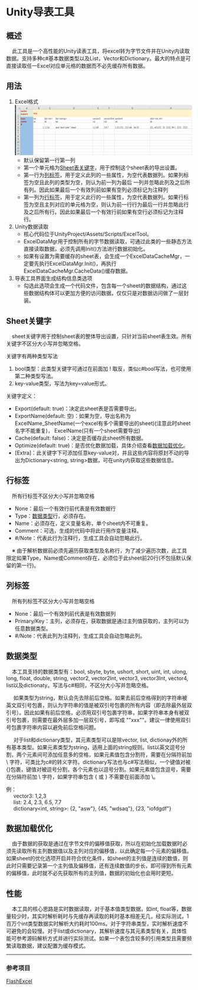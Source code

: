 # Unity导表工具

## 概述
&nbsp;&nbsp;&nbsp;&nbsp;此工具是一个高性能的Unity读表工具，将excel转为字节文件并在Unity内读取数据。支持多种c#基本数据类型以及List，Vector和Dictionary。最大的特点是可直接读取任一Excel对应单元格的数据而不必先缓存所有数据。

## 用法
1. Excel格式<br/>
   ![excel示例](Image/excelExample.png)
   * 默认保留第一行第一列
   * 第一个单元格为[Sheet表关键字](#Sheet关键字)，用于控制这个sheet表的导出设置。
   * 第一行为[列标签](#列标签)，用于定义此列的一些属性，为空代表数据列。如果列标签为空且此列的类型为空，则认为前一列为最后
    一列并忽略此列及之后所有列。因此如果最后一个有效列前如果有空列必须标记为注释列
   * 第一列为[行标签](#行标签)，用于定义此行的一些属性，为空代表数据列。如果行标签为空且主列对应的单元格为空，则认为前一行行为最后一行并忽略此行及之后所有行。因此如果最后一个有效行前如果有空行必须标记为注释行。
2. Unity数据读取
   * 核心代码位于UnityProject/Assets/Scripts/ExcelTool。
   * ExcelDataMgr用于控制所有的字节数据读取，可通过此类的一些静态方法直接读取数据，必须先调用Init()方法进行数据初始化。
   * 如果有设置为需要缓存的sheet表，会生成一个ExcelDataCacheMgr，一定要先执行ExcelDataMgr.Init()，再执行ExcelDataCacheMgr.CacheData()缓存数据。
3. 导表工具界面生成结构信息类选项
   * 勾选此选项会生成一个代码文件，包含每一个sheet的数据结构，通过这些数据结构体可以更加方便的访问数据，仅仅只是对数据访问做了一层封装。

## Sheet关键字
&nbsp;&nbsp;&nbsp;&nbsp;sheet关键字用于控制sheet表的整体导出设置，只针对当前sheet表生效。所有关键字不区分大小写并忽略空格。

关键字有两种类型写法
1. bool类型：此类型关键字可通过在前面加 ! 取反，类似c#bool写法，也可使用第二种类型写法。
2. key-value类型，写法为key=value形式。

关键字定义：

+ Export(default: true)：决定此sheet表是否需要导出。
+ ExportName(default: 空)：如果为空，导出名称为ExcelName_SheetName(一个excel有多个需要导出的sheet)(注意此时sheet名字不能重复)， ExcelName(只有一个sheet需要导出)
+ Cache(default: false)：决定是否缓存此sheet所有数据。
+ Optimize(default: true)：是否优化数据加载，具体介绍查看[数据加载优化](#数据加载优化)。
+ [Extra]：此关键字下可添加任意key-value对，并且这些内容将原封不动的导出为Dictionary<string, string>数据，可在unity内获取这些数据信息。

## 行标签
&nbsp;&nbsp;&nbsp;&nbsp;所有行标签不区分大小写并忽略空格
+ None：最后一个有效行前代表是有效数据行
+ Type：[数据类型](#数据类型)行，必须存在。
+ Name：必须存在，定义变量名称，单个sheet内不可重复。
+ Comment：可选，生成的代码中将此行用作变量注释。
+ #/Note：代表此行为注释行，生成工具会自动忽略此行。

&nbsp;&nbsp;&nbsp;&nbsp;※&nbsp;由于解析数据前必须先遍历获取类型及名称行，为了减少遍历次数，此工具限定如果Type，Name或Comment存在，必须位于此sheet前20行(不包括默认保留的第一行)。

## 列标签
&nbsp;&nbsp;&nbsp;&nbsp;所有列标签不区分大小写并忽略空格
+ None：最后一个有效列前代表是有效数据列
+ Primary/Key：主列，必须存在，获取数据是通过主列值获取的，主列可以为任意数据类型。
+ #/Note：代表此列为注释列，生成工具会自动忽略此列。

## 数据类型
&nbsp;&nbsp;&nbsp;&nbsp;本工具支持的数据类型有：bool, sbyte, byte, ushort, short, uint, int, ulong, long, float, double, string, vector2, vector2Int, vector3, vector3Int, vector4, list以及dictionaty。写法与c#相同，不区分大小写并忽略空格。


&nbsp;&nbsp;&nbsp;&nbsp; 如果类型为string，默认会先去除前后空格。如果去前后空格得到的字符串被英文双引号包裹，则认为字符串的值是被双引号包裹的所有内容（即去除最外层双引号）。因此如果有前后空格，必须用双引号包裹字符串，如果字符串本身有被双引号包裹，则需要在最外层多加一层双引号，即写成 ""xxx""。建议一律使用双引号包裹字符串内容以避免前后空格问题。

&nbsp;&nbsp;&nbsp;&nbsp; 对于list和dictionary类型，其元素类型可以是除vector, list, dictionay外的所有基本类型。如果元素类型为string，适用上面的string规则。list以英文逗号分割，两个元素间可添加任意多的空格，如果元素值包含分割符，需要在分隔符前加 \ 字符，可类比为c#的转义字符。dictionary写法也与c#写法相似，一个键值对被{}包裹，键值对被逗号分割，各个元素也以逗号分割。如果元素值包含逗号，需要在分隔符前加 \ 字符，如果字符串包含 { 或 } 不需要在前面添加 \。

例：<br/>
&nbsp;&nbsp;&nbsp;&nbsp; vector3: 1,2,3<br/>
&nbsp;&nbsp;&nbsp;&nbsp; list<float>: 2.4, 2.3, 6.5, 7.7<br/>
&nbsp;&nbsp;&nbsp;&nbsp; dictionary<int, string>: {2, "asw"}, {45, "wdsaq"}, {23, "iofdgdf"}

## 数据加载优化
&nbsp;&nbsp;&nbsp;&nbsp;由于数据的获取是通过在字节文件的偏移值获取，所以在初始化加载数据时必须先读取所有主列数据值以及主列对应的偏移值，以此确定每一个元素的偏移值。如果sheet的优化选项开启并符合优化条件，如sheet的主列值是连续的数值，则此时只需要记录第一个主列值及偏移值，还有连续数值的步长，即可得到所有元素的偏移值，此时就不必先获取所有的主列值，数据的初始化也会用时更短。

## 性能
&nbsp;&nbsp;&nbsp;&nbsp;本工具的核心思路是实时数据读取，对于基本值类型数据，如int, float等，数据量较少时，其实时解析耗时与先缓存再读取的耗时基本相差无几，经实际测试，1百万个int类型数据实时解析大约耗时100ms。对于字符串类型，实时解析速度不可避免的会较慢。对于list或dictionary，其解析速度与其元素类型有关，具体性能可参考源码解析方式并进行实际测试。如果一个表包含较多的引用类型且需要频繁读取数据，建议配置为缓存模式。

---

### 参考项目
[FlashExcel](https://github.com/gmhevinci/FlashExcel)
